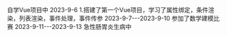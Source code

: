 自学Vue项目中
2023-9-6 1.搭建了第一个Vue项目，学习了属性绑定，条件渲染，列表渲染，事件处理，事件传参
2023-9-7---2023-9-10 参加了数学建模比赛
2023-9-11---2023-9-13 急性肠胃炎生病中
